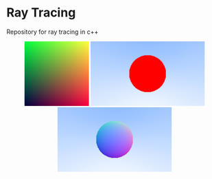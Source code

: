 # Ray Tracing
Repository for ray tracing in c++

<p align="center">
  <img src="https://github.com/Pruthvi-Sanghavi/ray_tracing/blob/main/images/img1.png" height="150px"/>
  <img src="https://github.com/Pruthvi-Sanghavi/ray_tracing/blob/main/images/img4.png" height="150px"/>
  <img src="https://github.com/Pruthvi-Sanghavi/ray_tracing/blob/main/images/img5.png" height="150px"/>
</p>
